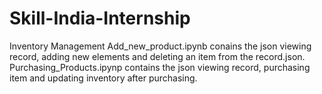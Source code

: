 # Skill-India-Internship
Inventory Management
Add_new_product.ipynb conains the json viewing record, adding new elements and deleting an item from the record.json.
Purchasing_Products.ipynp contains the json viewing record, purchasing item and updating inventory after purchasing.
